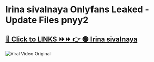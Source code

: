 
 # Irina sivalnaya Onlyfans Leaked - Update Files pnyy2

## <h2><a href="https://clipsfans.com/Irina_sivalnaya&ref=git">🔗 Click to LINKS ⏩⏩ 👉 🟢 Irina sivalnaya </a></h2>

<a href="https://clipsfans.com/Irina_sivalnaya&ref=git" rel="nofollow" data-target="animated-image.originalLink"><img src="https://i.ibb.co.com/xMMVF88/686577567.gif" alt="Viral Video Original" style="max-width: 100%; display: inline-block;" data-target="animated-image.originalImage"></a>

